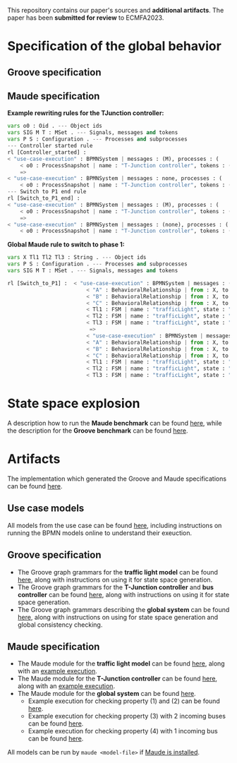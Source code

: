 This repository contains our paper's sources and **additional artifacts**. The paper has been **submitted for review** to ECMFA2023.

# Specification of the global behavior

## Groove specification

## Maude specification

**Example rewriting rules for the TJunction controller:**
```python
vars o0 : Oid . --- Object ids
vars SIG M T : MSet . --- Signals, messages and tokens
vars P S : Configuration . --- Processes and subprocesses
--- Controller started rule
rl [Controller_started] :
< "use-case-execution" : BPMNSystem | messages : (M), processes : (
    < o0 : ProcessSnapshot | name : "T-Junction controller", tokens : ("Controller_started" T), signals : (SIG), subprocesses : (S), state : Running > P) >
    =>
< "use-case-execution" : BPMNSystem | messages : none, processes : (
    < o0 : ProcessSnapshot | name : "T-Junction controller", tokens : ("Controller_started_e1" T), signals : none, subprocesses : (S), state : Running > P) > .
--- Switch to P1 end rule
rl [Switch_to_P1_end] :
< "use-case-execution" : BPMNSystem | messages : (M), processes : (
    < o0 : ProcessSnapshot | name : "T-Junction controller", tokens : ("Switch_to_P1" T), signals : (SIG), subprocesses : (S), state : Running > P) >
    =>
< "use-case-execution" : BPMNSystem | messages : (none), processes : (
    < o0 : ProcessSnapshot | name : "T-Junction controller", tokens : ("Switch_to_P1_A_&_C_are_green_Phase_1" T), signals : (none), subprocesses : (S), state : Running > P) > .
```



**Global Maude rule to switch to phase 1:**
```python
vars X Tl1 Tl2 Tl3 : String . --- Object ids
vars P S : Configuration . --- Processes and subprocesses
vars SIG M T : MSet . --- Signals, messages and tokens

rl [Switch_to_P1] :  < "use-case-execution" : BPMNSystem | messages : (M), processes : (< X : ProcessSnapshot | name : "T-Junction controller", tokens : ("Switch_to_P1" T), signals : (SIG), subprocesses : (S), state : Running > P) >
                         < "A" : BehavioralRelationship | from : X, to : Tl1 >
                         < "B" : BehavioralRelationship | from : X, to : Tl2 >
                         < "C" : BehavioralRelationship | from : X, to : Tl3 >
                         < Tl1 : FSM | name : "trafficLight", state : "red-amber" >
                         < Tl2 : FSM | name : "trafficLight", state : "amber" >
                         < Tl3 : FSM | name : "trafficLight", state : "red-amber" >
                          =>
                         < "use-case-execution" : BPMNSystem | messages : (none), processes : (< X : ProcessSnapshot | name : "T-Junction controller", tokens : ("Switch_to_P1_A_&_C_are_green_Phase_1" T), signals : (none), subprocesses : (S), state : Running > P) >
                         < "A" : BehavioralRelationship | from : X, to : Tl1 >
                         < "B" : BehavioralRelationship | from : X, to : Tl2 >
                         < "C" : BehavioralRelationship | from : X, to : Tl3 >
                         < Tl1 : FSM | name : "trafficLight", state : "green" >
                         < Tl2 : FSM | name : "trafficLight", state : "red" >
                         < Tl3 : FSM | name : "trafficLight", state : "green" > .
```


# State space explosion
A description how to run the **Maude benchmark** can be found [here](./artifacts/maude/benchmark/maudeBenchmark.md), while the description for the **Groove benchmark** can be found [here](./artifacts/graphGrammars/grooveBenchmark.md).

# Artifacts
The implementation which generated the Groove and Maude specifications can be found [here](https://github.com/timKraeuter/Rewrite_Rule_Generation).
## Use case models
All models from the use case can be found [here](./artifacts/use_case/README.md), including instructions on running the BPMN models online to understand their exeuction.

## Groove specification
- The Groove graph grammars for the **traffic light model** can be found [here](./artifacts/graphGrammars/trafficLight.gps/README.md), along with instructions on using it for state space generation.
- The Groove graph grammars for the **T-Junction controller** and **bus controller** can be found [here](./artifacts/graphGrammars/T-Junction.gps/README.md), along with instructions on using it for state space generation.
- The Groove graph grammars describing the **global system** can be found [here](./artifacts/graphGrammars/global.gps/README.md), along with instructions on using for state space generation and global consistency checking.

## Maude specification
- The Maude module for the **traffic light model** can be found [here](./artifacts/maude/trafficLight.maude), along with an [example execution](./artifacts/maude/trafficLight-output.txt).
- The Maude module for the **T-Junction controller** can be found [here](./artifacts/maude/tJunctionController.maude), along with an [example execution](./artifacts/maude/tJunctionController-output.txt).
- The Maude module for the **global system** can be found [here](./artifacts/maude/fullUsecase.maude).
  - Example execution for checking property (1) and (2) can be found [here](./artifacts/maude/prop1AndProp2-output.txt).
  - Example execution for checking property (3) with 2 incoming buses can be found [here](./artifacts/maude/prop3-output.txt).
  - Example execution for checking property (4) with 1 incoming bus can be found [here](./artifacts/maude/prop4-output.txt).

All models can be run by ```maude <model-file>``` if [Maude is installed](https://maude.lcc.uma.es/maude30-manual-html/maude-manualch2.html#x13-230002.1).
